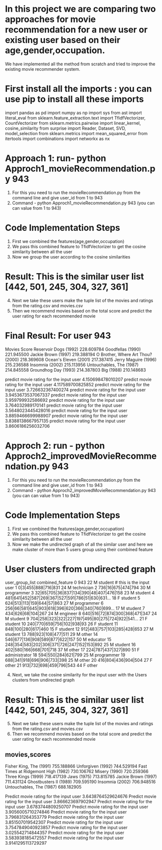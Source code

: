 # In this project we are comparing two approaches for movie recommendation for a new user or existing user based on their age,gender,occupation.

We have implemented all the method from scratch and tried to improve the existing movie recommender system.

# First install all the imports : you can use pip to install all these imports

import pandas as pd
import numpy as np
import sys
from ast import literal_eval
from sklearn.feature_extraction.text import TfidfVectorizer, CountVectorizer
from sklearn.metrics.pairwise import linear_kernel, cosine_similarity
from surprise import Reader, Dataset, SVD, model_selection
from sklearn.metrics import mean_squared_error
from itertools import combinations
import networkx as nx

# Approach 1: run- python Approch1_movieRecommendation.py 943

1. For this you need to run the movieRecommendation.py from the command line and give user_id from 1 to 943
2. Command - python Approch1_movieRecommendation.py 943 (you can can value from 1 to 943)

# Code Implementation Steps

1. First we combined the features(age,gender,occupation)
2. We pass this combined feature to TfidfVectorizer to get the cosine similarity between all the user
3. Now we group the user according to the cosine similarities

# Result: This is the similar user list [442, 501, 245, 304, 327, 361]

4. Next we take these users make the tuple list of the movies and ratings from the rating.csv and movies.csv
5. Then we recommend movies based on the total score and predict the user rating for each recommended movie

# Final Result: For user 943
Movies Score
Reservoir Dogs (1992) 228.609784
Goodfellas (1990) 221.945500
Jackie Brown (1997) 219.388194
O Brother, Where Art Thou? (2000) 218.369608
Ocean's Eleven (2001) 217.387415
Jerry Maguire (1996) 215.236588
Insomnia (2002) 215.113956
Untouchables, The (1987) 214.845558
Groundhog Day (1993) 214.387803
Big (1988) 210.148683



predict movie rating for the input user 4.150698478010207
predict movie rating for the input user 4.117589700825852
predict movie rating for the input user 3.726632367400274
predict movie rating for the input user 3.9453673537067337
predict movie rating for the input user 3.959799932586692
predict movie rating for the input user 3.764032989170141
predict movie rating for the input user 3.5648023445428016
predict movie rating for the input user 3.8859466699988907
predict movie rating for the input user 3.8388138667957135
predict movie rating for the input user 3.8606186256032706

# Approch 2: run - python Approch2_improvedMovieRecommendation.py 943

1. For this you need to run the movieRecommendation.py from the command line and give user_id from 1 to 943
2. Command - python Approch2_improvedMovieRecommendation.py 943 (you can can value from 1 to 943)

# Code Implementation Steps

1. First we combined the features(age,gender,occupation)
2. We pass this combined feature to TfidfVectorizer to get the cosine similarity between all the user
3. Now we make the undirected graph of all the similar user and here we make cluster of more than 5 users group using their combined feature

# User clusters from undirected graph
user_group_list combined_feature
0 943 22 M student # this is the input user
1 0|3|455|888|716|831 24 M technician
2 736|16|675|474|794 30 M programmer
3 32|65|705|36|837|134|390|48|407|476|158 23 M student
4 481|641|452|587|269|367|527|591|786|51|630|631... 18 F student
5 624|513|113|159|644|57|863 27 M programmer
6 256|66|581|645|903|618|396|620|366|340|760|699... 17 M student
7 434|626|68|104|267 24 M engineer
8 640|516|72|874|300|368|471|347 24 M student
9 704|258|323|322|227|197|495|80|275|724|922|541... 21 F student
10 240|770|659|756|102|938|93 26 F student
11 848|100|280|617|460 15 F student
12 912|483|757|103|285|428|653 27 M student
13 788|923|108|477|511 29 M other
14 546|677|136|908|589|877|622|157 50 M educator
15 248|354|583|202|306|371|726|247|152|153|892 25 M student
16 402|580|166|668|701|718 37 M other
17 224|787|437|327|890 51 F administrator
18 594|550|284|621|799 25 M programmer
19 688|341|918|696|906|733|398 25 M other
20 416|804|436|904|504 27 F other
21 913|732|698|459|796|543 44 F other

4. Next, we take the cosine similarity for the input user with the Users clusters from undirected graph

# Result: This is the similar user list [442, 501, 245, 304, 327, 361]

5. Next we take these users make the tuple list of the movies and ratings from the rating.csv and movies.csv
6. Then we recommend movies based on the total score and predict the user rating for each recommended movie

## movies,scores
Fisher King, The (1991) 755.188866
Unforgiven (1992) 744.529194
Fast Times at Ridgemont High (1982) 730.106762
Misery (1990) 720.259366
Three Kings (1999) 718.417139
Jaws (1975) 713.815785
Jackie Brown (1997) 711.431124
Ghostbusters II (1989) 709.595190
Insomnia (2002) 706.948516
Untouchables, The (1987) 688.182905


Predict movie rating for the input user 3.6438764529624676
Predict movie rating for the input user 3.866623697902947
Predict movie rating for the input user 3.6783744809250707
Predict movie rating for the input user 3.9056005710274846
Predict movie rating for the input user 3.796831264353779
Predict movie rating for the input user 3.851507019542307
Predict movie rating for the input user 3.7547849040923857
Predict movie rating for the input user 3.025542714844357
Predict movie rating for the input user 3.583938185472557
Predict movie rating for the input user 3.9141295113729297
